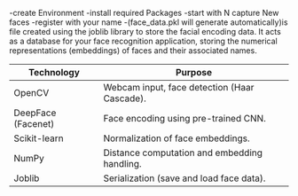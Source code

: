 -create Environment 
-install required Packages
-start with N capture New faces
-register with your name
-(face_data.pkl will generate automatically)is file created using the joblib library to store the facial encoding data. 
It acts as a database for your face recognition application, storing the numerical representations (embeddings) of faces and their associated names.



Technology	          |    Purpose
----------------------|-----------------------------------------------
OpenCV	              |    Webcam input, face detection (Haar Cascade).
DeepFace (Facenet)	  |   Face encoding using pre-trained CNN.
Scikit-learn          |  	Normalization of face embeddings.
NumPy	                |    Distance computation and embedding handling.
Joblib	              |   Serialization (save and load face data).
